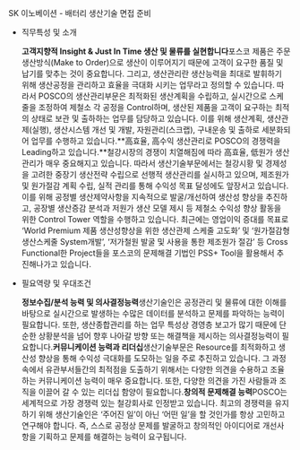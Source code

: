 SK 이노베이션 - 배터리 생산기술 면접 준비



- 직무특성 및 소개

  **고객지향적 Insight & Just In Time 생산 및 물류를 실현합니다**포스코 제품은 주문생산방식(Make to Order)으로 생산이 이루어지기 때문에 고객이 요구한 품질 및 납기를 맞추는 것이 중요합니다. 그리고, 생산관리란 생산능력을 최대로 발휘하기 위해 생산공정을 관리하고 효율을 극대화 시키는 업무라고 정의할 수 있습니다. 따라서 POSCO의 생산관리부문은 최적화된 생산계획을 수립하고, 실시간으로 스케줄을 조정하여 제철소 각 공정을 Control하며, 생산된 제품을 고객이 요구하는 최적의 상태로 보관 및 출하하는 업무를 담당하고 있습니다. 이를 위해 생산계획, 생산관제(실행), 생산시스템 개선 및 개발, 자원관리(스크랩), 구내운송 및 출하로 세분화되어 업무를 수행하고 있습니다.**高효율, 高수익 생산관리로 POSCO의 경쟁력을 Leading하고 있습니다.**철강시장의 경쟁이 치열해짐에 따라 高효율, 低원가 생산관리가 매우 중요해지고 있습니다. 따라서 생산기술부문에서는 철강시황 및 경제성을 고려한 중장기 생산전략 수립으로 선행적 생산관리를 실시하고 있으며, 제조원가 및 원가절감 계획 수립, 실적 관리를 통해 수익성 목표 달성에도 앞장서고 있습니다. 이를 위해 공정별 생산제약사항을 지속적으로 발굴/개선하여 생산성 향상을 추진하고, 공장별 생산증감 분석과 저원가 생산 모델 제시 등 제철소 수익성 향상 활동을 위한 Control Tower 역할을 수행하고 있습니다. 최근에는 영업이익 증대를 목표로 ‘World Premium 제품 생산성향상을 위한 생산관제 스케줄 고도화’ 및 ‘원가절감형 생산스케줄 System개발’, ‘저가철원 발굴 및 사용을 통한 제조원가 절감’ 등 Cross Functional한 Project들을 포스코의 문제해결 기법인 PSS+ Tool을 활용해서 추진해나가고 있습니다.

- 필요역량 및 우대조건

  **정보수집/분석 능력 및 의사결정능력**생산기술인은 공정관리 및 물류에 대한 이해를 바탕으로 실시간으로 발생하는 수많은 데이터를 분석하고 문제를 파악하는 능력이 필요합니다. 또한, 생산종합관리를 하는 업무 특성상 경영층 보고가 많기 때문에 단순한 상황분석을 넘어 향후 나아갈 방향 또는 해결책을 제시하는 의사결정능력이 필요합니다.**커뮤니케이션 능력과 리더십**생산기술부문은 Resource를 최적화하고 생산성 향상을 통해 수익성 극대화를 도모하는 일을 주로 추진하고 있습니다. 그 과정 속에서 유관부서들간의 최적점을 도출하기 위해서는 다양한 의견을 수용하고 조율하는 커뮤니케이션 능력이 매우 중요합니다. 또한, 다양한 의견을 가진 사람들과 조직을 이끌어 갈 수 있는 리더십 함양이 필요합니다.**창의적 문제해결 능력**POSCO는 세계적으로 가장 경쟁력 있는 철강회사로 인정받고 있습니다. 최고의 경쟁력을 유지하기 위해 생산기술인은 ‘주어진 일’이 아닌 ‘어떤 일’을 할 것인가를 항상 고민하고 연구해야 합니다. 즉, 스스로 공정상 문제를 발굴하고 창의적인 아이디어로 개선사항을 기획하고 문제를 해결하는 능력이 요구됩니다.